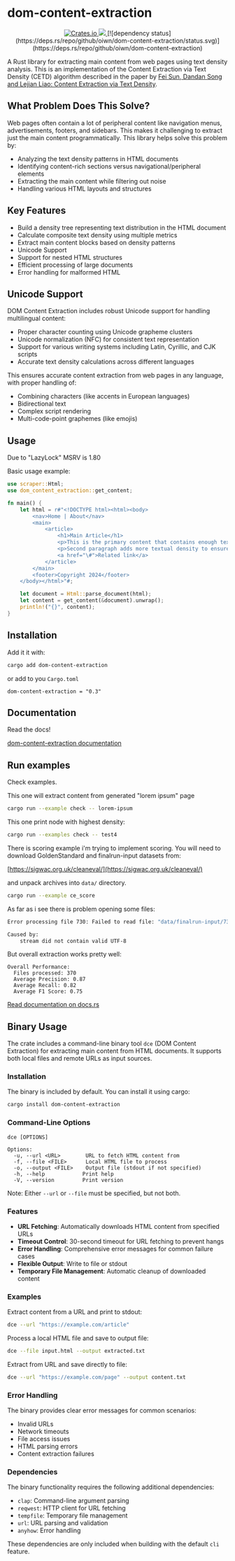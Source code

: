 # dom-content-extraction

<div align="center">
   <a href="https://crates.io/crates/dom-content-extraction">
        <img src="https://img.shields.io/crates/dr/dom-content-extraction" alt="Crates.io">
    </a>
  <a href="https://codecov.io/github/oiwn/dom-content-extraction" > 
   <img src="https://codecov.io/github/oiwn/dom-content-extraction/graph/badge.svg?token=6Y7IYX29OP"/> 
   </a>
  [![dependency status](https://deps.rs/repo/github/oiwn/dom-content-extraction/status.svg)](https://deps.rs/repo/github/oiwn/dom-content-extraction)
</div>


A Rust library for extracting main content from web pages using text 
density analysis. This is an implementation of the Content Extraction 
via Text Density (CETD) algorithm described in the paper by 
[Fei Sun, Dandan Song and Lejian Liao: Content Extraction via Text Density](http://ofey.me/papers/cetd-sigir11.pdf).

## What Problem Does This Solve?

Web pages often contain a lot of peripheral content like navigation menus, advertisements, footers, and sidebars. This makes it challenging to extract just the main content programmatically. This library helps solve this problem by:

- Analyzing the text density patterns in HTML documents
- Identifying content-rich sections versus navigational/peripheral elements
- Extracting the main content while filtering out noise
- Handling various HTML layouts and structures

## Key Features

- Build a density tree representing text distribution in the HTML document
- Calculate composite text density using multiple metrics
- Extract main content blocks based on density patterns
- Unicode Support
- Support for nested HTML structures
- Efficient processing of large documents
- Error handling for malformed HTML

## Unicode Support

DOM Content Extraction includes robust Unicode support for handling multilingual content:

- Proper character counting using Unicode grapheme clusters
- Unicode normalization (NFC) for consistent text representation
- Support for various writing systems including Latin, Cyrillic, and CJK scripts
- Accurate text density calculations across different languages

This ensures accurate content extraction from web pages in any language, with proper handling of:

- Combining characters (like accents in European languages)
- Bidirectional text
- Complex script rendering
- Multi-code-point graphemes (like emojis)

## Usage

Due to "LazyLock" MSRV is 1.80

Basic usage example:

```rust
use scraper::Html;
use dom_content_extraction::get_content;

fn main() {
    let html = r#"<!DOCTYPE html><html><body>
        <nav>Home | About</nav>
        <main>
            <article>
                <h1>Main Article</h1>
                <p>This is the primary content that contains enough text to maintain proper density metrics. The paragraph needs sufficient length to establish text-to-link ratio.</p>
                <p>Second paragraph adds more textual density to ensure the content extraction algorithm works correctly.</p>
                <a href="\#">Related link</a>
            </article>
        </main>
        <footer>Copyright 2024</footer>
    </body></html>"#;

    let document = Html::parse_document(html);
    let content = get_content(&document).unwrap();
    println!("{}", content);
}
```

## Installation 

Add it it with:

```bash
cargo add dom-content-extraction
```

or add to you  `Cargo.toml`

```
dom-content-extraction = "0.3"
```

## Documentation

Read the docs! 

[dom-content-extraction documentation](https://docs.rs/dom-content-extraction/latest/dom_content_extraction/)

## Run examples

Check examples.

This one will extract content from generated "lorem ipsum" page

```bash
cargo run --example check -- lorem-ipsum 
```

This one print node with highest density:

```bash
cargo run --examples check -- test4
```

There is scoring example i'm trying to implement scoring.
You will need to download GoldenStandard and finalrun-input datasets from:

[https://sigwac.org.uk/cleaneval/](https://sigwac.org.uk/cleaneval/)

and unpack archives into `data/` directory.

```bash
cargo run --example ce_score
```

As far as i see there is problem opening some files:

```bash
Error processing file 730: Failed to read file: "data/finalrun-input/730.html"

Caused by:
    stream did not contain valid UTF-8
```

But overall extraction works pretty well:

```text
Overall Performance:
  Files processed: 370
  Average Precision: 0.87
  Average Recall: 0.82
  Average F1 Score: 0.75  
```

[Read documentation on docs.rs](https://docs.rs/dom-content-extraction/latest/dom_content_extraction/)


## Binary Usage

The crate includes a command-line binary tool `dce` (DOM Content Extraction) for extracting main content from HTML documents. It supports both local files and remote URLs as input sources.

### Installation

The binary is included by default. You can install it using cargo:

```bash
cargo install dom-content-extraction
```

### Command-Line Options

```
dce [OPTIONS]

Options:
  -u, --url <URL>        URL to fetch HTML content from
  -f, --file <FILE>      Local HTML file to process
  -o, --output <FILE>    Output file (stdout if not specified)
  -h, --help            Print help
  -V, --version         Print version
```

Note: Either `--url` or `--file` must be specified, but not both.

### Features

- **URL Fetching**: Automatically downloads HTML content from specified URLs
- **Timeout Control**: 30-second timeout for URL fetching to prevent hangs
- **Error Handling**: Comprehensive error messages for common failure cases
- **Flexible Output**: Write to file or stdout
- **Temporary File Management**: Automatic cleanup of downloaded content

### Examples

Extract content from a URL and print to stdout:
```bash
dce --url "https://example.com/article"
```

Process a local HTML file and save to output file:
```bash
dce --file input.html --output extracted.txt
```

Extract from URL and save directly to file:
```bash
dce --url "https://example.com/page" --output content.txt
```

### Error Handling

The binary provides clear error messages for common scenarios:

- Invalid URLs
- Network timeouts
- File access issues
- HTML parsing errors
- Content extraction failures

### Dependencies

The binary functionality requires the following additional dependencies:

- `clap`: Command-line argument parsing
- `reqwest`: HTTP client for URL fetching
- `tempfile`: Temporary file management
- `url`: URL parsing and validation
- `anyhow`: Error handling

These dependencies are only included when building with the default `cli` feature.

